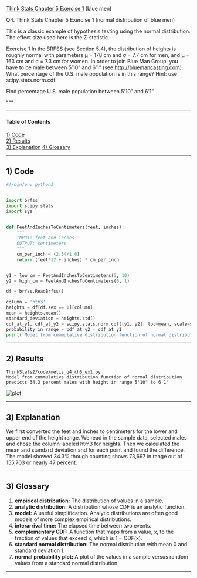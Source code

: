 [Think Stats Chapter 5 Exercise 1](http://greenteapress.com/thinkstats2/html/thinkstats2006.html#toc50) (blue men)

Q4. Think Stats Chapter 5 Exercise 1 (normal distribution of blue men)

This is a classic example of hypothesis testing using the normal distribution. The effect size used here is the Z-statistic.

Exercise 1 
In the BRFSS (see Section 5.4), the distribution of heights is roughly normal with parameters µ = 178 cm and σ = 7.7 cm for men, and µ = 163 cm and σ = 7.3 cm for women. 
In order to join Blue Man Group, you have to be male between 5’10” and 6’1” (see http://bluemancasting.com). What percentage of the U.S. male population is in this range? Hint: use scipy.stats.norm.cdf.

Find percentage U.S. male population between 5’10” and 6’1”.

"""

---

#### Table of Contents
[1) Code](#section-a)  
[2) Results](#section-b)  
[3) Explanation](#section-c)
[4) Glossary](#section-d)

---

## <a name="section-a">1) Code</a>
```python
#!/bin/env python3


import brfss
import scipy.stats
import sys


def FeetAndInchesToCentimeters(feet, inches):
    """
    INPUT: feet and inches
    OUTPUT: centimeters
    """
    cm_per_inch = (2.54/1.0)
    return (feet*12 + inches) * cm_per_inch


y1 = low_cm = FeetAndInchesToCentimeters(5, 10)
y2 = high_cm = FeetAndInchesToCentimeters(6, 1)

df = brfss.ReadBrfss()

column = 'htm3'
heights = df[df.sex == 1][column]
mean = heights.mean()
standard_deviation = heights.std()
cdf_at_y1, cdf_at_y2 = scipy.stats.norm.cdf([y1, y2], loc=mean, scale=standard_deviation)
probability_in_range = cdf_at_y2 - cdf_at_y1
print('Model from cummulative distribution function of normal distribution predicts {:.1f} percent males with height in range 5\'10" to 6\'1"'.format(100 * probability_in_range))
```
---

## <a name="section-b">2) Results</a>
```console
ThinkStats2/code/metis_q4_ch5_ex1.py 
Model from cummulative distribution function of normal distribution predicts 34.3 percent males with height in range 5'10" to 6'1"

```

![plot](https://github.com/chris-r-harwell/dsp/blob/master/statistics/plot.png)

---

## <a name="section-c">3) Explanation</a>


We first converted the feet and inches to centimeters for the lower and upper end of the height range.  We read in the sample data, selected males and chose the column labeled htm3 for heights.  Then we calculated the mean and standard deviation and for each point and found the difference. The model showed 34.3% though counting shows 73,697 in range out of 155,703 or nearly 47 percent.


---

## <a name="section-d">3) Glossary</a>

1. **empirical distribution:** The distribution of values in a sample.
1. **analytic distribution:** A distribution whose CDF is an analytic function.
1. **model:** A useful simplification. Analytic distributions are often good models of more complex empirical distributions.
1. **interarrival time:** The elapsed time between two events.
1. **complementary CDF:** A function that maps from a value, x, to the fraction of values that exceed x, which is 1 − CDF(x).
1. **standard normal distribution:** The normal distribution with mean 0 and standard deviation 1.
1. **normal probability plot:** A plot of the values in a sample versus random values from a standard normal distribution.


---
